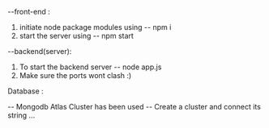 --front-end :
1. initiate node package modules using -- npm i
2. start the server using -- npm start


--backend(server):
1. To start the backend server -- node app.js
2. Make sure the ports wont clash :)


Database :

-- Mongodb Atlas Cluster has been used 
-- Create a cluster and connect its string ...
